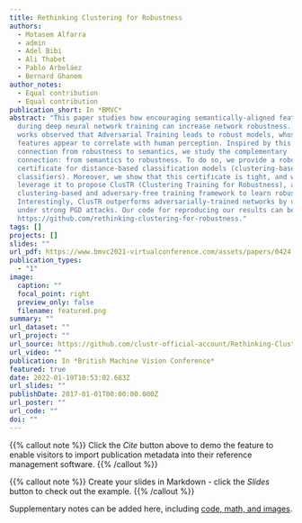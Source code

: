 ```yaml
---
title: Rethinking Clustering for Robustness
authors:
  - Motasem Alfarra
  - admin
  - Adel Bibi
  - Ali Thabet
  - Pablo Arbeláez
  - Bernard Ghanem
author_notes:
  - Equal contribution
  - Equal contribution
publication_short: In *BMVC*
abstract: "This paper studies how encouraging semantically-aligned features
  during deep neural network training can increase network robustness. Recent
  works observed that Adversarial Training leads to robust models, whose learnt
  features appear to correlate with human perception. Inspired by this
  connection from robustness to semantics, we study the complementary
  connection: from semantics to robustness. To do so, we provide a robustness
  certificate for distance-based classification models (clustering-based
  classifiers). Moreover, we show that this certificate is tight, and we
  leverage it to propose ClusTR (Clustering Training for Robustness), a
  clustering-based and adversary-free training framework to learn robust models.
  Interestingly, ClusTR outperforms adversarially-trained networks by up to 4%
  under strong PGD attacks. Our code for reproducing our results can be found at
  https://github.com/rethinking-clustering-for-robustness."
tags: []
projects: []
slides: ""
url_pdf: https://www.bmvc2021-virtualconference.com/assets/papers/0424.pdf
publication_types:
  - "1"
image:
  caption: ""
  focal_point: right
  preview_only: false
  filename: featured.png
summary: ""
url_dataset: ""
url_project: ""
url_source: https://github.com/clustr-official-account/Rethinking-Clustering-for-Robustness
url_video: ""
publication: In *British Machine Vision Conference*
featured: true
date: 2022-01-19T10:53:02.683Z
url_slides: ""
publishDate: 2017-01-01T00:00:00.000Z
url_poster: ""
url_code: ""
doi: ""
---
```


{{% callout note %}}
Click the *Cite* button above to demo the feature to enable visitors to import publication metadata into their reference management software.
{{% /callout %}}

{{% callout note %}}
Create your slides in Markdown - click the *Slides* button to check out the example.
{{% /callout %}}

Supplementary notes can be added here, including [code, math, and images](https://wowchemy.com/docs/writing-markdown-latex/).
